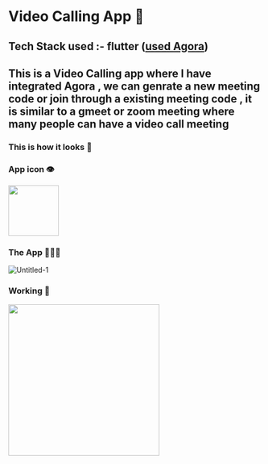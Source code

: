 # Video Calling App 📱
## Tech Stack used :- flutter (<a href="https://www.agora.io/en/?utm_source=google&utm_medium=cpc&utm_keyword=agora&utm_device=c&utm_campaign=brand-india&utm_content="><strong>used Agora</strong></a>)<br/>

## This is a Video Calling app where I have integrated Agora , we can genrate a new meeting code or join through a existing meeting code , it is similar to a gmeet or zoom meeting where many people can have a video call meeting

### This is how it looks 💫
### App icon 👁️
<img src="https://user-images.githubusercontent.com/75165587/149152399-51049560-41a2-4278-b916-9928aad921d3.jpg" width="100">

### The App 🤜🔥🤛
![Untitled-1](https://user-images.githubusercontent.com/75165587/149155292-84ddc0c2-35b2-4aa0-8192-a834a7357392.png)

### Working 🚀
<img src="https://user-images.githubusercontent.com/75165587/149156635-b6bf4103-e2c9-4e7e-8590-4581f872890a.gif" height="300em" />


